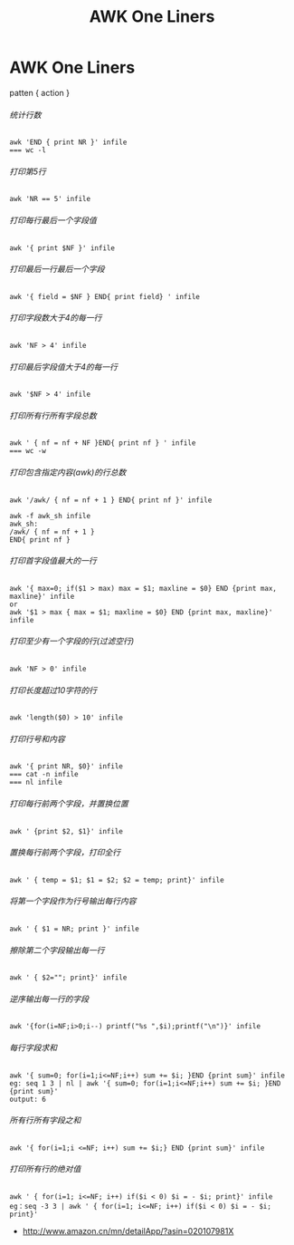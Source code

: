﻿---
layout: post
title: AWK One Liners
---

AWK One Liners
======

patten { action }

###### 统计行数

    awk 'END { print NR }' infile   
    === wc -l

###### 打印第5行

    awk 'NR == 5' infile 

###### 打印每行最后一个字段值

    awk '{ print $NF }' infile

###### 打印最后一行最后一个字段

    awk '{ field = $NF } END{ print field} ' infile 

###### 打印字段数大于4的每一行

    awk 'NF > 4' infile

###### 打印最后字段值大于4的每一行

    awk '$NF > 4' infile

###### 打印所有行所有字段总数

    awk ' { nf = nf + NF }END{ print nf } ' infile  
    === wc -w

###### 打印包含指定内容(awk)的行总数  
    awk '/awk/ { nf = nf + 1 } END{ print nf }' infile

    awk -f awk_sh infile  
    awk_sh:  
    /awk/ { nf = nf + 1 }  
    END{ print nf }  


###### 打印首字段值最大的一行  
    awk '{ max=0; if($1 > max) max = $1; maxline = $0} END {print max, maxline}' infile   
    or  
    awk '$1 > max { max = $1; maxline = $0} END {print max, maxline}' infile   

###### 打印至少有一个字段的行(过滤空行)  
    awk 'NF > 0' infile  

###### 打印长度超过10字符的行  
    awk 'length($0) > 10' infile  

###### 打印行号和内容  
    awk '{ print NR, $0}' infile  
    === cat -n infile  
    === nl infile   

###### 打印每行前两个字段，并置换位置  
    awk ' {print $2, $1}' infile  

###### 置换每行前两个字段，打印全行  
    awk ' { temp = $1; $1 = $2; $2 = temp; print}' infile   

###### 将第一个字段作为行号输出每行内容  
    awk ' { $1 = NR; print }' infile  

###### 擦除第二个字段输出每一行  
    awk ' { $2=""; print}' infile  

###### 逆序输出每一行的字段  
    awk '{for(i=NF;i>0;i--) printf("%s ",$i);printf("\n")}' infile  

###### 每行字段求和  
    awk '{ sum=0; for(i=1;i<=NF;i++) sum += $i; }END {print sum}' infile  
    eg: seq 1 3 | nl | awk '{ sum=0; for(i=1;i<=NF;i++) sum += $i; }END {print sum}'   
    output: 6  

###### 所有行所有字段之和  
    awk '{ for(i=1;i <=NF; i++) sum += $i;} END {print sum}' infile  

###### 打印所有行的绝对值  
    awk ' { for(i=1; i<=NF; i++) if($i < 0) $i = - $i; print}' infile  
    eg：seq -3 3 | awk ' { for(i=1; i<=NF; i++) if($i < 0) $i = - $i; print}'   


+ <http://www.amazon.cn/mn/detailApp/?asin=020107981X>  